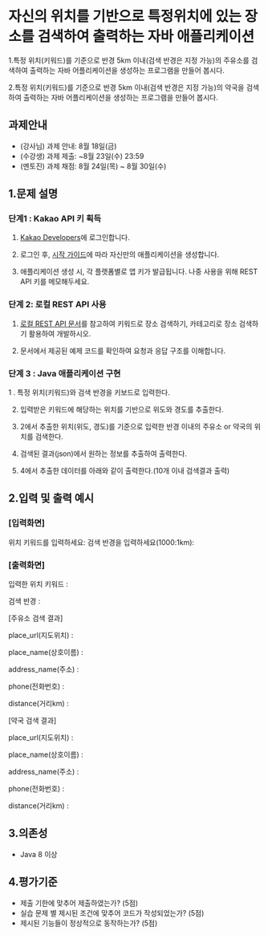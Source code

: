 # 자신의 위치를 기반으로 특정위치에 있는 장소를 검색하여 출력하는 자바 애플리케이션

1.특정 위치(키워드)를 ​​기준으로 반경 5km 이내(검색 반경은 지정 가능)의 주유소를 검색하여 출력하는 자바 어플리케이션을 생성하는 프로그램을 만들어 봅시다.

2.특정 위치(키워드)를 ​​기준으로 반경 5km 이내(검색 반경은 지정 가능)의 약국을 검색하여 출력하는 자바 어플리케이션을 생성하는 프로그램을 만들어 봅시다. 

## 과제안내

- (강사님) 과제 안내: 8월 18일(금)
- (수강생) 과제 제출: ~8월 23일(수) 23:59
- (멘토진) 과제 채점: 8월 24일(목) ~ 8월 30일(수)

## 1.문제 설명

### 단계1 : Kakao API 키 획득

1. [Kakao Developers](https://developers.kakao.com)에 로그인합니다.

2. 로그인 후, [시작 가이드](https://developers.kakao.com/docs/latest/ko/getting-started/app)에 따라 자신만의 애플리케이션을 생성합니다.

3. 애플리케이션 생성 시, 각 플랫폼별로 앱 키가 발급됩니다. 나중 사용을 위해 REST API 키를 메모해두세요.

### 단계 2: 로컬 REST API 사용

1. [로컬 REST API 문서](https://developers.kakao.com/docs/latest/ko/local/dev-guide)를 참고하여 키워드로 장소 검색하기, 카테고리로 장소 검색하기 활용하여 개발하시오.

2. 문서에서 제공된  예제 코드를 확인하여 요청과 응답 구조를 이해합니다.

### 단계 3 : Java 애플리케이션 구현

1 . 특정 위치(키워드)와 검색 반경을 키보드로 입력한다.

2. 입력받은 키워드에 해당하는 위치를 기반으로 위도와 경도를 추출한다. 

3. 2에서 추출한 위치(위도, 경도)를 기준으로 입력한 반경 이내의 주유소 or 약국의 위치를 검색한다.

4. 검색된 결과(json)에서 원하는 정보를 추출하여 출력한다.

5. 4에서 추출한 데이터를 아래와 같이 출력한다.(10개 이내 검색결과 출력)

## 2.입력 및 출력 예시

### [입력화면]

위치 키워드를 입력하세요:
검색 반경을 입력하세요(1000:1km):

### [출력화면]

입력한 위치 키워드 : 

검색 반경 :

[주유소 검색 결과]

place_url(지도위치) :

place_name(상호이름) :

address_name(주소) : 

phone(전화번호) : 

distance(거리km) :  

[약국 검색 결과]

place_url(지도위치) :

place_name(상호이름) :

address_name(주소) : 

phone(전화번호) : 

distance(거리km) : 

## 3.의존성

- Java 8 이상

## 4.평가기준

- 제출 기한에 맞추어 제출하였는가? (5점)
- 실습 문제 별 제시된 조건에 맞추어 코드가 작성되었는가? (5점)
- 제시된 기능들이 정상적으로 동작하는가? (5점)
